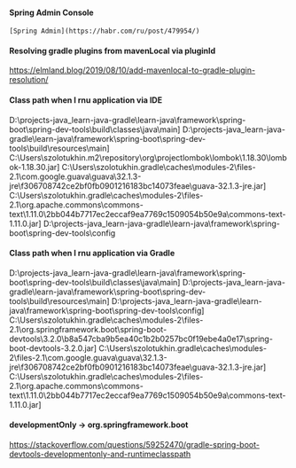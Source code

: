 #### Spring Admin Console

    [Spring Admin](https://habr.com/ru/post/479954/)

#### Resolving gradle plugins from mavenLocal via pluginId

https://elmland.blog/2019/08/10/add-mavenlocal-to-gradle-plugin-resolution/

#### Class path when I rnu application via IDE

D:\projects-java\_learn-java-gradle\learn-java\framework\spring-boot\spring-dev-tools\build\classes\java\main]
D:\projects-java\_learn-java-gradle\learn-java\framework\spring-boot\spring-dev-tools\build\resources\main]
C:\Users\szolotukhin\.m2\repository\org\projectlombok\lombok\1.18.30\lombok-1.18.30.jar]
C:\Users\szolotukhin\.gradle\caches\modules-2\files-2.1\com.google.guava\guava\32.1.3-jre\f306708742ce2bf0fb0901216183bc14073feae\guava-32.1.3-jre.jar]
C:\Users\szolotukhin\.gradle\caches\modules-2\files-2.1\org.apache.commons\commons-text\1.11.0\2bb044b7717ec2eccaf9ea7769c1509054b50e9a\commons-text-1.11.0.jar]
D:\projects-java\_learn-java-gradle\learn-java\framework\spring-boot\spring-dev-tools\config

#### Class path when I rnu application via Gradle

D:\projects-java\_learn-java-gradle\learn-java\framework\spring-boot\spring-dev-tools\build\classes\java\main]
D:\projects-java\_learn-java-gradle\learn-java\framework\spring-boot\spring-dev-tools\build\resources\main]
D:\projects-java\_learn-java-gradle\learn-java\framework\spring-boot\spring-dev-tools\config]
C:\Users\szolotukhin\.gradle\caches\modules-2\files-2.1\org.springframework.boot\spring-boot-devtools\3.2.0\b8a547cba9b5ea40c1b2b0257bc0f19ebe4a0e17\spring-boot-devtools-3.2.0.jar]
C:\Users\szolotukhin\.gradle\caches\modules-2\files-2.1\com.google.guava\guava\32.1.3-jre\f306708742ce2bf0fb0901216183bc14073feae\guava-32.1.3-jre.jar]
C:\Users\szolotukhin\.gradle\caches\modules-2\files-2.1\org.apache.commons\commons-text\1.11.0\2bb044b7717ec2eccaf9ea7769c1509054b50e9a\commons-text-1.11.0.jar]

#### developmentOnly  -> org.springframework.boot

https://stackoverflow.com/questions/59252470/gradle-spring-boot-devtools-developmentonly-and-runtimeclasspath